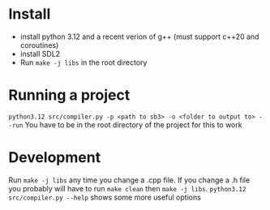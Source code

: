 # Install
* install python 3.12 and a recent verion of g++ (must support c++20 and coroutines)
* install SDL2
* Run `make -j libs` in the root directory

# Running a project
`python3.12 src/compiler.py -p <path to sb3> -o <folder to output to> --run`
You have to be in the root directory of the project for this to work

# Development
Run `make -j libs` any time you change a .cpp file. If you change a .h file you probably will have to run `make clean` then `make -j libs`.
`python3.12 src/compiler.py --help` shows some more useful options
